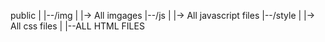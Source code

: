 public
    |
    |--/img
    |   |-> All imgages
    |--/js
    |   |-> All javascript files
    |--/style
    |   |-> All css files
    |
    |--ALL HTML FILES